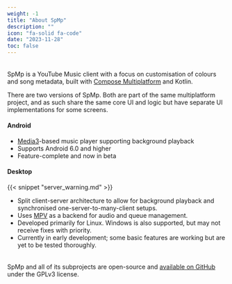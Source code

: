```yaml
---
weight: -1
title: "About SpMp"
description: ""
icon: "fa-solid fa-code"
date: "2023-11-28"
toc: false
---
```


######

SpMp is a YouTube Music client with a focus on customisation of colours and song metadata, built with [Compose Multiplatform](https://github.com/jetbrains/compose-multiplatform) and Kotlin.

There are two versions of SpMp. Both are part of the same multiplatform project, and as such share the same core UI and logic but have separate UI implementations for some screens.

#### Android
- [Media3](https://github.com/androidx/media)-based music player supporting background playback
- Supports Android 6.0 and higher
- Feature-complete and now in beta

#### Desktop

{{< snippet "server_warning.md" >}}

- Split client-server architecture to allow for background playback and synchronised one-server-to-many-client setups.
- Uses [MPV](https://github.com/mpv-player/mpv) as a backend for audio and queue management.
- Developed primarily for Linux. Windows is also supported, but may not receive fixes with priority.
- Currently in early development; some basic features are working but are yet to be tested thoroughly.

######

SpMp and all of its subprojects are open-source and [available on GitHub](https://github.com/toasterofbread/spmp) under the GPLv3 license.
